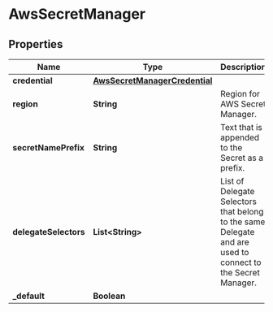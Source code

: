 # AwsSecretManager

## Properties
Name | Type | Description | Notes
------------ | ------------- | ------------- | -------------
**credential** | [**AwsSecretManagerCredential**](AwsSecretManagerCredential.md) |  | 
**region** | **String** | Region for AWS Secret Manager. | 
**secretNamePrefix** | **String** | Text that is appended to the Secret as a prefix. |  [optional]
**delegateSelectors** | **List&lt;String&gt;** | List of Delegate Selectors that belong to the same Delegate and are used to connect to the Secret Manager. |  [optional]
**_default** | **Boolean** |  |  [optional]
